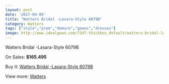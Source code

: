 ```yaml
---
layout: post
date: '2017-04-09'
title: "Watters Bridal -Lasara-Style 6079B"
category: Watters
tags: ["style","prom","demure","gowns","dresses"]
image: http://www.idealgown.com/7347-thickbox_default/watters-bridal-lasara-style-6079b.jpg
---
```

Watters Bridal -Lasara-Style 6079B

On Sales: **$165.495**
<a href="https://www.idealgown.com/en/watters/3108-watters-bridal-lasara-style-6079b.html"><amp-img layout="responsive" width="600" height="600" src="//www.idealgown.com/7347-thickbox_default/watters-bridal-lasara-style-6079b.jpg" alt="Watters Bridal -Lasara-Style 6079B 0" /></a>

Buy it: [Watters Bridal -Lasara-Style 6079B](https://www.idealgown.com/en/watters/3108-watters-bridal-lasara-style-6079b.html "Watters Bridal -Lasara-Style 6079B")

View more: [Watters](https://www.idealgown.com/en/37-watters "Watters")